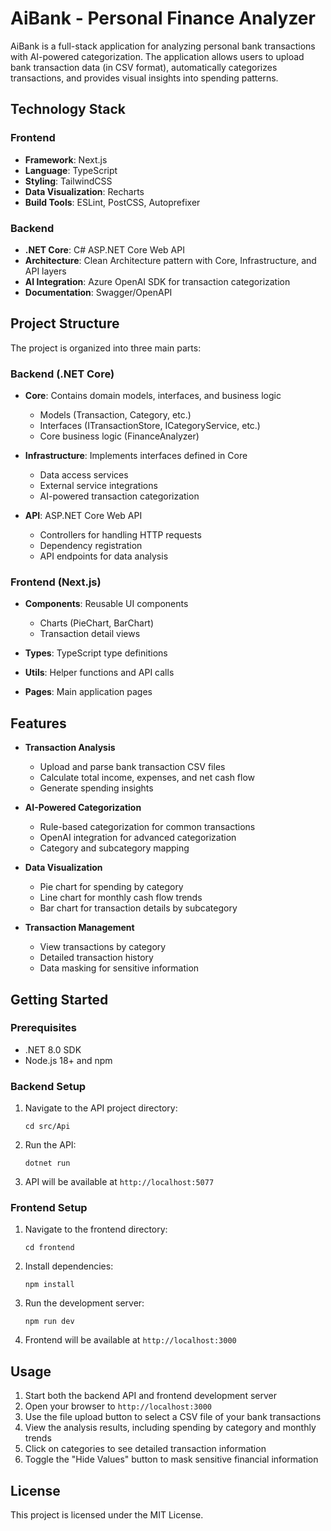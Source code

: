 # AiBank - Personal Finance Analyzer

AiBank is a full-stack application for analyzing personal bank transactions with AI-powered categorization. The application allows users to upload bank transaction data (in CSV format), automatically categorizes transactions, and provides visual insights into spending patterns.

## Technology Stack

### Frontend
- **Framework**: Next.js 
- **Language**: TypeScript
- **Styling**: TailwindCSS
- **Data Visualization**: Recharts
- **Build Tools**: ESLint, PostCSS, Autoprefixer

### Backend
- **.NET Core**: C# ASP.NET Core Web API
- **Architecture**: Clean Architecture pattern with Core, Infrastructure, and API layers
- **AI Integration**: Azure OpenAI SDK for transaction categorization
- **Documentation**: Swagger/OpenAPI

## Project Structure

The project is organized into three main parts:

### Backend (.NET Core)

- **Core**: Contains domain models, interfaces, and business logic
  - Models (Transaction, Category, etc.)
  - Interfaces (ITransactionStore, ICategoryService, etc.)
  - Core business logic (FinanceAnalyzer)

- **Infrastructure**: Implements interfaces defined in Core
  - Data access services
  - External service integrations
  - AI-powered transaction categorization

- **API**: ASP.NET Core Web API
  - Controllers for handling HTTP requests
  - Dependency registration
  - API endpoints for data analysis

### Frontend (Next.js)

- **Components**: Reusable UI components
  - Charts (PieChart, BarChart)
  - Transaction detail views
  
- **Types**: TypeScript type definitions
- **Utils**: Helper functions and API calls
- **Pages**: Main application pages

## Features

- **Transaction Analysis**
  - Upload and parse bank transaction CSV files
  - Calculate total income, expenses, and net cash flow
  - Generate spending insights

- **AI-Powered Categorization**
  - Rule-based categorization for common transactions
  - OpenAI integration for advanced categorization
  - Category and subcategory mapping

- **Data Visualization**
  - Pie chart for spending by category
  - Line chart for monthly cash flow trends
  - Bar chart for transaction details by subcategory

- **Transaction Management**
  - View transactions by category
  - Detailed transaction history
  - Data masking for sensitive information

## Getting Started

### Prerequisites
- .NET 8.0 SDK
- Node.js 18+ and npm

### Backend Setup
1. Navigate to the API project directory:
   ```
   cd src/Api
   ```
2. Run the API:
   ```
   dotnet run
   ```
3. API will be available at `http://localhost:5077`

### Frontend Setup
1. Navigate to the frontend directory:
   ```
   cd frontend
   ```
2. Install dependencies:
   ```
   npm install
   ```
3. Run the development server:
   ```
   npm run dev
   ```
4. Frontend will be available at `http://localhost:3000`

## Usage

1. Start both the backend API and frontend development server
2. Open your browser to `http://localhost:3000`
3. Use the file upload button to select a CSV file of your bank transactions
4. View the analysis results, including spending by category and monthly trends
5. Click on categories to see detailed transaction information
6. Toggle the "Hide Values" button to mask sensitive financial information

## License

This project is licensed under the MIT License.